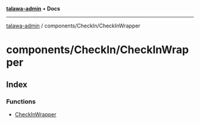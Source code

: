 [**talawa-admin**](../../../README.md) • **Docs**

***

[talawa-admin](../../../modules.md) / components/CheckIn/CheckInWrapper

# components/CheckIn/CheckInWrapper

## Index

### Functions

- [CheckInWrapper](functions/CheckInWrapper.md)
